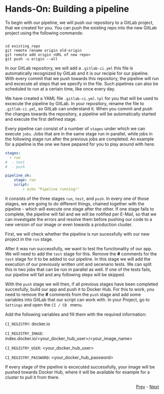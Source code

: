 # Hands-On: Building a pipeline

To begin with our pipeline, we will push our repository to a GitLab project, that we created for you. You can push the existing repo into the new GitLab project using the following commands:

```shell

cd existing_repo
git remote rename origin old-origin
git remote add origin <URL of new repo>
git push -u origin --all

```

In our GitLab repository, we will add a `.gitlab-ci.yml` this file is automatically recognized by GitLab and it is our recipie for our pipeline. With every commit that we push towards this repository, the pipeline will run and excecute all steps that we specify in the file. Such pipelines can also be scheduled to run at a certain time, like once every day.

We have created a YAML file `.gitlab-ci.yml.tpl` for you that will be used to excecute the pipeline by GitLab. In your repository, rename the file to `.gitlab-ci.yml`, so GitLab can understand it. When you commit and push the changes towards the repository, a pipeline will be automatically started and execute the first defined stage.

Every pipeline can consist of a number of `stages` under which we can execute `jobs`. Jobs that are in the same stage run in parallel, while jobs in the following stage run after the previous jobs are completed. An example for a pipeline is the one we have pepared for you to play around with here:

```yaml
stages:
  - run
#  - test
#  - push

pipeline_ok:
    stage: run
    script:
        - echo "Pipeline running!"

```

It consists of the three stages `run`, `test`, and `push`. In every one of those stages, we are going to do different things, chained together with the pipeline - which will execute one stage after the other. If one stage fails to complete, the pipeline will fail and we will be notified per E-Mail, so that we can investigate the errors and resolve them before pushing our code to a new version of our image or even towards a production cluster.

First, we will check whether the pipeline is run sucessfully with our new project in the `run` stage.

After it was run successfully, we want to test the functionality of our app. We will need to add the `test` stage for this. Remove the **#** comments for the `test` stage for it to be added to our pipeline.
In this stage we will add the execution of our previously written unit and secenario tests. We can split this in two jobs that can be run in parallel as well. If one of the tests fails, our pipeline will fail and any following steps will be skipped. 

With the `push` stage we will then, if all previous stages have been completed succesfully, build our app and push it to Docker Hub. For this to work, you need to remove the **#** comments from the `push` stage and add some variables into GitLab that our script can work with.
In your Project, go to `Settings` and open the `CI / CD ` menu. 

Add the following variables and fill them with the required information:

`CI_REGISTRY`: docker.io

`CI_REGISTRY_IMAGE`: index.docker.io/<your_docker_hub_user>/<your_image_name>

`CI_REGISTRY_USER`: <your_docker_hub_user>

`CI_REGISTRY_PASSWORD`: <your_docker_hub_password>

If every stage of the pipeline is excecuted successfully, your image will be pushed towards Docker Hub, where it will be available for example for a cluster to pull it from there.

<div align="right">
   
   [Prev](07_write-test.md) - [Next](09_automate-k8s.md)
</div>